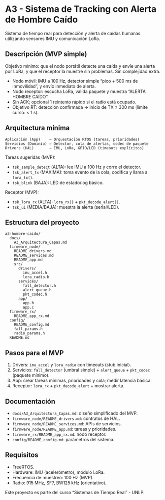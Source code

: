 # A3 - Sistema de Tracking con Alerta de Hombre Caído

Sistema de tiempo real para detección y alerta de caídas humanas utilizando sensores IMU y comunicación LoRa.

## Descripción (MVP simple)

Objetivo mínimo: que el nodo portátil detecte una caída y envíe una alerta por LoRa, y que el receptor la muestre sin problemas. Sin complejidad extra.

- Nodo móvil: IMU a 100 Hz, detector simple “pico + 500 ms de inmovilidad”, y envío inmediato de alerta.
- Nodo receptor: escucha LoRa, valida paquete y muestra “ALERTA HOMBRE CAÍDO”.
- Sin ACK; opcional 1 reintento rápido si el radio está ocupado.
- Objetivo RT: detección confirmada → inicio de TX ≤ 300 ms (límite curso: < 1 s).

## Arquitectura mínima

```
Aplicación (App)    → Orquestación RTOS (tareas, prioridades)
Servicios (Dominio) → Detector, cola de alertas, codec de paquete
Drivers (HAL)       → IMU, LoRa, GPIO/LED (timeouts explícitos)
```

Tareas sugeridas (MVP):
- `tsk_sample_detect` (ALTA): lee IMU a 100 Hz y corre el detector.
- `tsk_alert_tx` (MÁXIMA): toma evento de la cola, codifica y llama a `lora_tx()`.
- `tsk_blink` (BAJA): LED de estado/log básico.

Receptor (MVP):
- `tsk_lora_rx` (ALTA): `lora_rx()` + `pkt_decode_alert()`.
- `tsk_ui` (MEDIA/BAJA): muestra la alerta (serial/LED).

## Estructura del proyecto

```
a3-hombre-caido/
  docs/
    A3_Arquitectura_Capas.md
  firmware_node/
    README_drivers.md
    README_services.md
    README_app.md
    src/
      drivers/
        imu_accel.h
        lora_radio.h
      services/
        fall_detector.h
        alert_queue.h
        pkt_codec.h
      app/
        app.h
        app.c
  firmware_rx/
    README_app_rx.md
  config/
    README_config.md
    fall_params.h
    radio_params.h
  README.md
```

## Pasos para el MVP

1) Drivers: `imu_accel` y `lora_radio` con timeouts (stub inicial).  
2) Servicios: `fall_detector` (umbral simple) + `alert_queue` + `pkt_codec` (paquete mínimo).  
3) App: crear tareas mínimas, prioridades y cola; medir latencia básica.  
4) Receptor: `lora_rx` + `pkt_decode_alert` + mostrar alerta.

## Documentación

- `docs/A3_Arquitectura_Capas.md`: diseño simplificado del MVP.  
- `firmware_node/README_drivers.md`: contratos de HAL.  
- `firmware_node/README_services.md`: APIs de servicios.  
- `firmware_node/README_app.md`: tareas y prioridades.  
- `firmware_rx/README_app_rx.md`: nodo receptor.  
- `config/README_config.md`: parámetros del sistema.

## Requisitos

- FreeRTOS.  
- Hardware: IMU (acelerómetro), módulo LoRa.  
- Frecuencia de muestreo: 100 Hz (MVP).  
- Radio: 915 MHz, SF7, BW125 kHz (orientativo).

Este proyecto es parte del curso “Sistemas de Tiempo Real” - UNLP.
